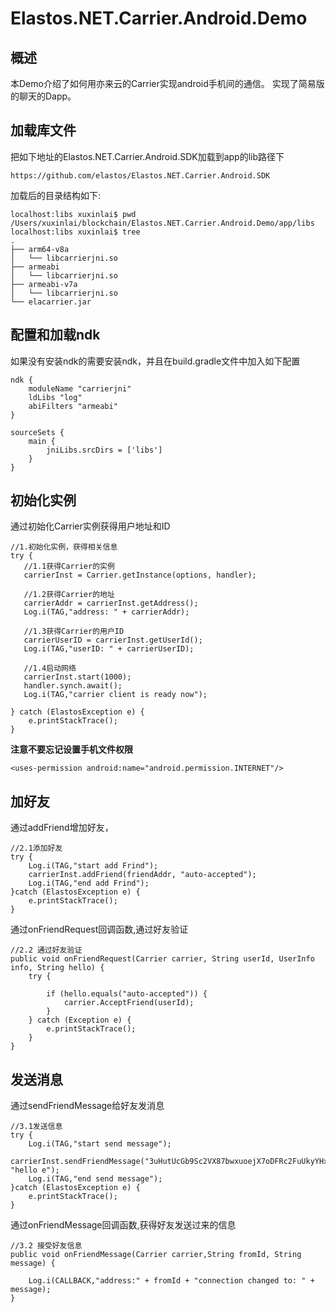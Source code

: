 # Elastos.NET.Carrier.Android.Demo
## 概述

本Demo介绍了如何用亦来云的Carrier实现android手机间的通信。
实现了简易版的聊天的Dapp。

## 加载库文件
把如下地址的Elastos.NET.Carrier.Android.SDK加载到app的lib路径下

```
https://github.com/elastos/Elastos.NET.Carrier.Android.SDK
```

加载后的目录结构如下:
```
localhost:libs xuxinlai$ pwd
/Users/xuxinlai/blockchain/Elastos.NET.Carrier.Android.Demo/app/libs
localhost:libs xuxinlai$ tree
.
├── arm64-v8a
│   └── libcarrierjni.so
├── armeabi
│   └── libcarrierjni.so
├── armeabi-v7a
│   └── libcarrierjni.so
└── elacarrier.jar
```

## 配置和加载ndk

如果没有安装ndk的需要安装ndk，并且在build.gradle文件中加入如下配置

```
ndk {
    moduleName "carrierjni"
    ldLibs "log"
    abiFilters "armeabi"
}

sourceSets {
    main {
        jniLibs.srcDirs = ['libs']
    }
}
```

## 初始化实例
通过初始化Carrier实例获得用户地址和ID
```
//1.初始化实例，获得相关信息
try {
   //1.1获得Carrier的实例
   carrierInst = Carrier.getInstance(options, handler);

   //1.2获得Carrier的地址
   carrierAddr = carrierInst.getAddress();
   Log.i(TAG,"address: " + carrierAddr);

   //1.3获得Carrier的用户ID
   carrierUserID = carrierInst.getUserId();
   Log.i(TAG,"userID: " + carrierUserID);

   //1.4启动网络
   carrierInst.start(1000);
   handler.synch.await();
   Log.i(TAG,"carrier client is ready now");

} catch (ElastosException e) {
    e.printStackTrace();
}
```

**注意不要忘记设置手机文件权限**


```
<uses-permission android:name="android.permission.INTERNET"/>
```

## 加好友

通过addFriend增加好友，
```
//2.1添加好友
try {
    Log.i(TAG,"start add Frind");
    carrierInst.addFriend(friendAddr, "auto-accepted");
    Log.i(TAG,"end add Frind");
}catch (ElastosException e) {
    e.printStackTrace();
}
```

通过onFriendRequest回调函数,通过好友验证
```
//2.2 通过好友验证
public void onFriendRequest(Carrier carrier, String userId, UserInfo info, String hello) {
    try {

        if (hello.equals("auto-accepted")) {
            carrier.AcceptFriend(userId);
        }
    } catch (Exception e) {
        e.printStackTrace();
    }
}
```

## 发送消息
通过sendFriendMessage给好友发消息
```
//3.1发送信息
try {
    Log.i(TAG,"start send message");
    carrierInst.sendFriendMessage("3uHutUcGb9Sc2VX87bwxuoejX7oDFRc2FuUkyYHxbNpG", "hello e");
    Log.i(TAG,"end send message");
}catch (ElastosException e) {
    e.printStackTrace();
}
```

通过onFriendMessage回调函数,获得好友发送过来的信息
```
//3.2 接受好友信息
public void onFriendMessage(Carrier carrier,String fromId, String message) {

    Log.i(CALLBACK,"address:" + fromId + "connection changed to: " + message);
}        
```
        